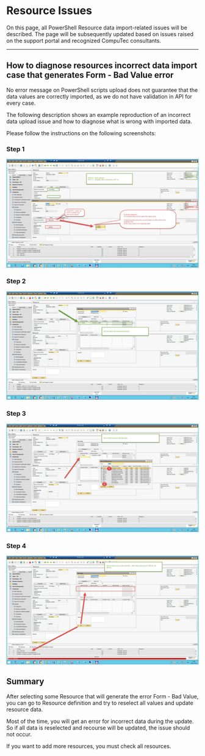 # Resource Issues

On this page, all PowerShell Resource data import-related issues will be described. The page will be subsequently updated based on issues raised on the support portal and recognized CompuTec consultants.

---

## How to diagnose resources incorrect data import case that generates Form - Bad Value error

No error message on PowerShell scripts upload does not guarantee that the data values are correctly imported, as we do not have validation in API for every case.

The following description shows an example reproduction of an incorrect data upload issue and how to diagnose what is wrong with imported data.

Please follow the instructions on the following screenshots:

### Step 1

![Incorrect Data](./media/ps-resource-incorrect-data-1.jpg)

### Step 2

![Incorrect Data](./media/ps-resource-incorrect-data-2.png)


### Step 3

![Incorrect Data](./media/ps-resource-incorrect-data-3.jpg)

### Step 4

![Incorrect Data](./media/ps-resource-incorrect-data-4.jpg)

## Summary

After selecting some Resource that will generate the error Form - Bad Value, you can go to Resource definition and try to reselect all values and update resource data.

Most of the time, you will get an error for incorrect data during the update. So if all data is reselected and recourse will be updated, the issue should not occur.

If you want to add more resources, you must check all resources.
